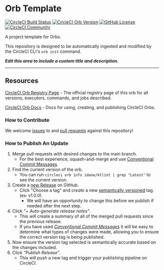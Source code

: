 # Orb Template

[![CircleCI Build Status](https://circleci.com/gh/idane/ktlint-orb.svg?style=shield "CircleCI Build Status")](https://circleci.com/gh/idane/ktlint-orb) [![CircleCI Orb Version](https://badges.circleci.com/orbs/idane/ktlint.svg)](https://circleci.com/orbs/registry/orb/idane/ktlint) [![GitHub License](https://img.shields.io/badge/license-MIT-lightgrey.svg)](https://raw.githubusercontent.com/idane/ktlint-orb/master/LICENSE) [![CircleCI Community](https://img.shields.io/badge/community-CircleCI%20Discuss-343434.svg)](https://discuss.circleci.com/c/ecosystem/orbs)

A project template for Orbs.

This repository is designed to be automatically ingested and modified by the CircleCI CLI's `orb init` command.

_**Edit this area to include a custom title and description.**_

---

## Resources

[CircleCI Orb Registry Page](https://circleci.com/orbs/registry/orb/idane/ktlint) - The official registry page of this orb for all versions, executors, commands, and jobs described.

[CircleCI Orb Docs](https://circleci.com/docs/2.0/orb-intro/#section=configuration) - Docs for using, creating, and publishing CircleCI Orbs.

### How to Contribute

We welcome [issues](https://github.com/idane/ktlint-orb/issues) to and [pull requests](https://github.com/idane/ktlint-orb/pulls) against this repository!

### How to Publish An Update

1. Merge pull requests with desired changes to the main branch.
   - For the best experience, squash-and-merge and use [Conventional Commit Messages](https://conventionalcommits.org/).
2. Find the current version of the orb.
   - You can run `circleci orb info idane/ktlint | grep "Latest"` to see the current version.
3. Create a [new Release](https://github.com/idane/ktlint-orb/releases/new) on GitHub.
   - Click "Choose a tag" and _create_ a new [semantically versioned](http://semver.org/) tag. (ex: v1.0.0)
     - We will have an opportunity to change this before we publish if needed after the next step.
4. Click _"+ Auto-generate release notes"_.
   - This will create a summary of all of the merged pull requests since the previous release.
   - If you have used _[Conventional Commit Messages](https://conventionalcommits.org/)_ it will be easy to determine what types of changes were made, allowing you to ensure the correct version tag is being published.
5. Now ensure the version tag selected is semantically accurate based on the changes included.
6. Click _"Publish Release"_.
   - This will push a new tag and trigger your publishing pipeline on CircleCI.
